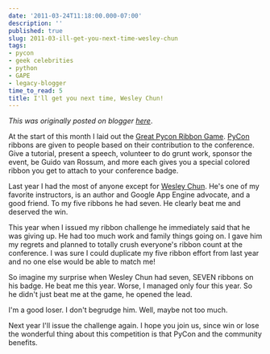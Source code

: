 ```yaml
---
date: '2011-03-24T11:18:00.000-07:00'
description: ''
published: true
slug: 2011-03-ill-get-you-next-time-wesley-chun
tags:
- pycon
- geek celebrities
- python
- GAPE
- legacy-blogger
time_to_read: 5
title: I'll get you next time, Wesley Chun!
---
```


*This was originally posted on blogger [here](https://pydanny.blogspot.com/2011/03/ill-get-you-next-time-wesley-chun.html)*.

At the start of this month I laid out the [Great Pycon Ribbon Game](https://pydanny.blogspot.com/2011/03/great-pycon-ribbon-game.html). [PyCon](https://us.pycon.org/) ribbons are given to people based on their contribution to the conference. Give a tutorial, present a speech, volunteer to do grunt work, sponsor the event, be Guido van Rossum, and more each gives you a special colored ribbon you get to attach to your conference badge.

Last year I had the most of anyone except for&nbsp;[Wesley Chun](https://us.pycon.org/2011/speaker/profile/151/). He's one of my favorite instructors, is an author and Google App Engine advocate, and a good friend. To my five ribbons he had seven. He clearly beat me and deserved the win.

This year when I issued my ribbon challenge he immediately said that he was giving up. He had too much work and family things going on. I gave him my regrets and planned to totally crush everyone's ribbon count at the conference. I was sure I could duplicate my five ribbon effort from last year and no one else would be able to match me!

So imagine my surprise when Wesley Chun had seven, SEVEN ribbons on his badge.&nbsp;He beat me this year. Worse, I managed only four this year. So he didn't just beat me at the game, he opened the lead.

I'm a good loser. I don't begrudge him. Well, maybe not too much.

Next year I'll issue the challenge again. I hope you join us, since win or lose the wonderful thing about this competition is that PyCon and the community benefits.